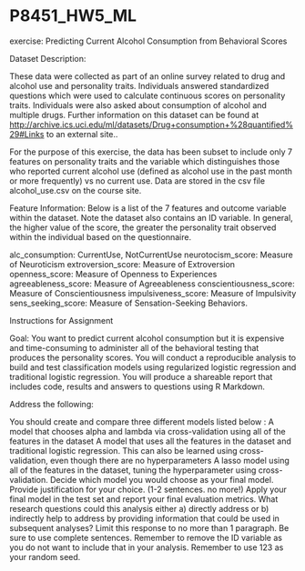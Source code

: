 # P8451_HW5_ML


exercise:  Predicting Current Alcohol Consumption from Behavioral Scores

Dataset Description:

These data were collected as part of an online survey related to drug and alcohol use and personality traits. Individuals answered standardized questions which were used to calculate continuous scores on personality traits. Individuals were also asked about consumption of alcohol and multiple drugs. Further information on this dataset can be found at http://archive.ics.uci.edu/ml/datasets/Drug+consumption+%28quantified%29#Links to an external site..

For the purpose of this exercise, the data has been subset to include only 7 features on personality traits and the variable which distinguishes those who reported current alcohol use (defined as alcohol use in the past month or more frequently) vs no current use. Data are stored in the csv file alcohol_use.csv on the course site.

Feature Information: Below is a list of the 7 features and outcome variable within the dataset. Note the dataset also contains an ID variable. In general, the higher value of the score, the greater the personality trait observed within the individual based on the questionnaire.

alc_consumption: CurrentUse, NotCurrentUse 
neurotocism_score: Measure of Neuroticism
extroversion_score: Measure of Extroversion
openness_score: Measure of Openness to Experiences
agreeableness_score: Measure of Agreeableness
conscientiousness_score: Measure of Conscientiousness
impulsiveness_score: Measure of Impulsivity
sens_seeking_score: Measure of Sensation-Seeking Behaviors.
 

Instructions for Assignment

Goal: You want to predict current alcohol consumption but it is expensive and time-consuming to administer all of the behavioral testing that produces the personality scores. You will conduct a reproducible analysis to build and test classification models using regularized logistic regression and traditional logistic regression. You will produce a shareable report that includes code, results and answers to questions using R Markdown.

Address the following:

You should create and compare three different models listed below :
A model that chooses alpha and lambda via cross-validation using all of the features in the dataset
A model that uses all the features in the dataset and traditional logistic regression. This can also be learned using cross-validation, even though there are no hyperparameters
A lasso model using all of the features in the dataset, tuning the hyperparameter using cross-validation.
Decide which model you would choose as your final model. Provide justification for your choice. (1-2 sentences. no more!)
Apply your final model in the test set and report your final evaluation metrics. 
What research questions could this analysis either a) directly address or b) indirectly help to address by providing information that could be used in subsequent analyses? Limit this response to no more than 1 paragraph. Be sure to use complete sentences.
Remember to remove the ID variable as you do not want to include that in your analysis. Remember to use 123 as your random seed.